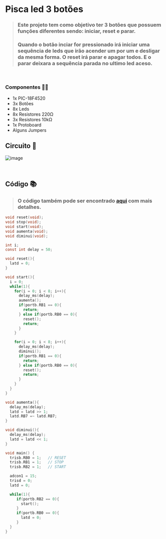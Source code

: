 # Pisca led 3 botões
> ### Este projeto tem como objetivo ter 3 botões que possuem funções diferentes sendo: iniciar, reset e parar.
> ### Quando o botão inciar for pressionado irá iniciar uma sequência de leds que irão acender um por um e desligar da mesma forma. O reset irá parar e apagar todos. E o parar deixara a sequência parada no ultimo led aceso.

<br>

### Componentes ✍🏻

- 1x PIC-18F4520
- 3x Botões
- 8x Leds
- 8x Resistores 220Ω
- 3x Resistores 10kΩ
- 1x Protoboard
- Alguns Jumpers

## Circuito 📌

![image](https://user-images.githubusercontent.com/97262778/203568628-e9330e08-968a-4b2a-a01b-1e456abbc167.png)

<br>

## Código 📚

> ### O código também pode ser encontrado [aqui](./PiscaLed3Botoes.c) com mais detalhes.

```c
void reset(void);
void stop(void);
void start(void);
void aumenta(void);
void diminui(void);

int i;
const int delay = 50;

void reset(){
  latd = 0;
}

void start(){
  i = 0;
  while(1){
    for(i = 0; i < 8; i++){
      delay_ms(delay);
      aumenta();
      if(portb.RB1 == 0){
        return;
      } else if(portb.RB0 == 0){
        reset();
        return;
      }
    }

    for(i = 0; i < 8; i++){
      delay_ms(delay);
      diminui();
      if(portb.RB1 == 0){
        return;
      } else if(portb.RB0 == 0){
        reset();
        return;
      }
    }
  }
}

void aumenta(){
  delay_ms(delay);
  latd = latd >> 1;
  latd.RB7 =~ latd.RB7;
}

void diminui(){
  delay_ms(delay);
  latd = latd << 1;
}

void main() {
  trisb.RB0 = 1;   // RESET
  trisb.RB1 = 1;   // STOP
  trisb.RB2 = 1;   // START

  adcon1 = 15;
  trisd = 0;
  latd = 0;

  while(1){
     if(portb.RB2 == 0){
       start();
     }
     if(portb.RB0 == 0){
       latd = 0;
     }
  }
}
```
